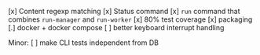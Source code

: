 [x] Content regexp matching
[x] Status command
[x] `run` command that combines `run-manager` and `run-worker`
[x] 80% test coverage
[x] packaging
[.] docker + docker compose
[ ] better keyboard interrupt handling

Minor: 
[ ] make CLI tests independent from DB
